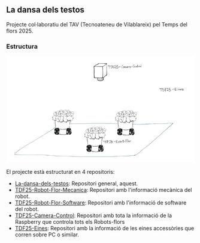 ## La dansa dels testos

Projecte col·laboratiu del TAV (Tecnoateneu de Vilablareix) pel Temps del flors 2025.

### Estructura
![alt text](TDF25-Estructura.jpg)

El projecte està estructurat en 4 repositoris:
- [La-dansa-dels-testos](): Repositori general, aquest.
- [TDF25-Robot-Flor-Mecanica](https://github.com/tecnoateneu/TDF25-Robot-Flor-Mecanica): Repositori amb l'informació mecànica del robot.
- [TDF25-Robot-Flor-Software](https://github.com/tecnoateneu/TDF25-Robot-Flor-Software): Repositori amb l'informació de software del robot.
- [TDF25-Camera-Control](https://github.com/tecnoateneu/TDF25-Camera-Control): Repositori amb tota la informació de la Raspberry que controla tots els Robots-flors
- [TDF25-Eines](https://github.com/tecnoateneu/TDF25-Eines): Repositori amb la informació de les eines accessòries que corren sobre PC o similar.
